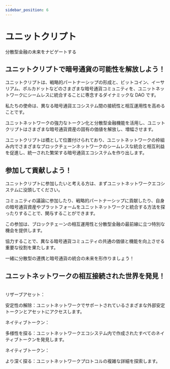 ```yaml
---
sidebar_position: 6
---
```


# ユニットクリプト

分散型金融の未来をナビゲートする

## ユニットクリプトで暗号通貨の可能性を解放しよう！

ユニットクリプトは、戦略的パートナーシップの形成と、ビットコイン、イーサリアム、ポルカドットなどのさまざまな暗号通貨コミュニティを、ユニットネットワークにシームレスに統合することに専念するダイナミックな DAO です。

私たちの使命は、異なる暗号通貨エコシステム間の接続性と相互運用性を高めることです。

ユニットネットワークの強力なトークン化と分散型金融機能を活用し、ユニットクリプトはさまざまな暗号通貨資産の固有の価値を解放し、増幅させます。

ユニットクリプトは橋として位置付けられており、ユニットネットワークの枠組み内でさまざまなブロックチェーンネットワークのシームレスな統合と相互利益を促進し、統一された繁栄する暗号通貨エコシステムを作り出します。

## 参加して貢献しよう！

ユニットクリプトに参加したいと考える方は、まずユニットネットワークエコシステムに没頭してください。

コミュニティの議論に参加したり、戦略的パートナーシップに貢献したり、自身の暗号通貨資産やプラットフォームをユニットネットワークと統合する方法を探ったりすることで、関与することができます。

この参加は、ブロックチェーンの相互運用性と分散型金融の最前線に立つ特別な機会を提供します。

協力することで、異なる暗号通貨コミュニティの共通の価値と機能を向上させる重要な役割を果たします。

一緒に分散型の連携と暗号通貨の統合の未来を形作りましょう！

## ユニットネットワークの相互接続された世界を発見！

<br />

<div class="docs-grid-alt">
  <div class="docs-card-alt">
    <div class="docs-card-alt-header">
      <span>リザーブアセット：</span>
    </div>
    <div class="docs-card-alt-description">
      <p>
        安定性の解除：ユニットネットワークでサポートされているさまざまな外部安定トークンとアセットにアクセスします。
      </p>
    </div>
  </div>
  <div class="docs-card-alt">
    <div class="docs-card-alt-header">
      <span>ネイティブトークン：</span>
    </div>
    <div class="docs-card-alt-description">
      <p>
        多様性を探る：ユニットネットワークエコシステム内で作成されたすべてのネイティブトークンを発見します。
      </p>
    </div>
  </div>
  <div class="docs-card-alt">
    <div class="docs-card-alt-header">
      <span>ネイティブトークン：</span>
    </div>
    <div class="docs-card-alt-description">
      <p>
        より深く探る：ユニットネットワークプロトコルの複雑な詳細を探索します。
      </p>
    </div>
  </div>
</div>
